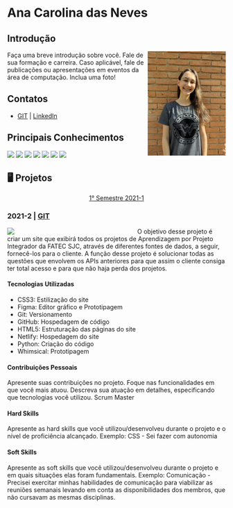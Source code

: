 # Ana Carolina das Neves

## Introdução

<div>
  <div style="display: inline_block">
    <img align="right" src="files/foto.jpeg" width="180">
  </div>
  Faça uma breve introdução sobre você. Fale de sua formação e carreira. Caso aplicável, fale de publicações ou apresentações em eventos da área de computação. Inclua uma foto!
</div>

## Contatos
* [GIT](https://github.com/AnaCarolinaNeves) | [LinkedIn](https://www.linkedin.com/in/ana-carolina-neves-36aa68207/)

## Principais Conhecimentos
<img src="https://skillicons.dev/icons?i=html"/> <img src="https://skillicons.dev/icons?i=css"/> <img src="https://skillicons.dev/icons?i=javascript"/> <img src="https://skillicons.dev/icons?i=typescript"/> <img src="https://skillicons.dev/icons?i=react"/> <img src="https://skillicons.dev/icons?i=nodejs"/> <img src="https://skillicons.dev/icons?i=flask"/> 


## 🖥️ Projetos 
<div align="center">
    <a href="#1sem"> 1° Semestre 2021-1</a>
</div>

### 2021-2 | [GIT](https://github.com/api-equipe-5/Projeto_Integrador)
<div style="display: inline_block">
    <img align="left" src="https://github.com/AnaCarolinaNeves/portfolio/blob/main/files/1%C2%B0Semestre/Logo%203.png" width="300">
</div>
<span id="1sem">
O objetivo desse projeto é criar um site que exibirá todos os projetos de Aprendizagem por Projeto Integrador da FATEC SJC, através de diferentes fontes de dados, a seguir, fornecê-los para o cliente. A função desse projeto é solucionar todas as questões que envolvem os APIs anteriores para que assim o cliente consiga ter total acesso e para que não haja perda dos projetos.

#### Tecnologias Utilizadas
* CSS3: Estilização do site
* Figma: Editor gráfico e Prototipagem
* Git: Versionamento
* GitHub: Hospedagem de código
* HTML5: Estruturação das páginas do site
* Netlify: Hospedagem do site
* Python: Criação do código
* Whimsical: Prototipagem

#### Contribuições Pessoais
Apresente suas contribuições no projeto. Foque nas funcionalidades em que você mais atuou. Descreva sua atuação em detalhes, especificando que tecnologias você utilizou.
Scrum Master

#### Hard Skills
Apresente as hard skills que você utilizou/desenvolveu durante o projeto e o nível de proficiência alcançado. Exemplo: CSS - Sei fazer com autonomia

#### Soft Skills
Apresente as soft skills que você utilizou/desenvolveu durante o projeto e em quais situações elas foram fundamentais. Exemplo: Comunicação - Precisei exercitar minhas habilidades de comunicação para viabilizar as reuniões semanais levando em conta as disponibilidades dos membros, que não cursavam as mesmas disciplinas.
